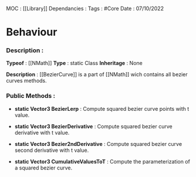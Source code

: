 MOC : [[Library]]
Dependancies : 
Tags : #Core
Date : 07/10/2022

# Behaviour 
### Description :

**Typeof** : [[NMath]]
**Type** : static Class
**Inheritage** : None

**Description** : [[BezierCurve]] is a part of [[NMath]] wich contains all bezier curves methods. 

### Public Methods :
* **static Vector3 BezierLerp** : Compute squared bezier curve points with t value.

* **static Vector3 BezierDerivative** : Compute squared bezier curve derivative with t value.

* **static Vector3 Bezier2ndDerivative** : Compute squared bezier curve second derivative with t value.

* **static Vector3 CumulativeValuesToT** : Compute the parameterization of a squared bezier curve.